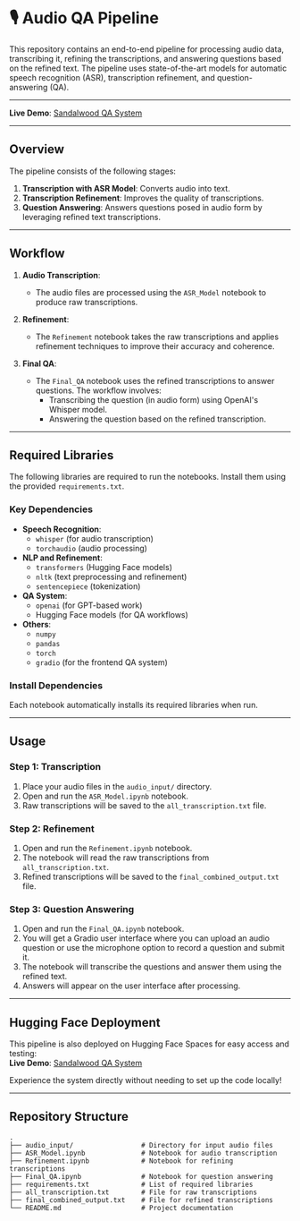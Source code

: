 # 🎙️ Audio QA Pipeline

This repository contains an end-to-end pipeline for processing audio data, transcribing it, refining the transcriptions, and answering questions based on the refined text. The pipeline uses state-of-the-art models for automatic speech recognition (ASR), transcription refinement, and question-answering (QA).

---

**Live Demo**: [Sandalwood QA System](https://huggingface.co/spaces/kgmumbai/Sandalwood-QA-Systemqw)

---

## Overview

The pipeline consists of the following stages:
1. **Transcription with ASR Model**: Converts audio into text.
2. **Transcription Refinement**: Improves the quality of transcriptions.
3. **Question Answering**: Answers questions posed in audio form by leveraging refined text transcriptions.

---

## Workflow

1. **Audio Transcription**:
   - The audio files are processed using the `ASR_Model` notebook to produce raw transcriptions.

2. **Refinement**:
   - The `Refinement` notebook takes the raw transcriptions and applies refinement techniques to improve their accuracy and coherence.

3. **Final QA**:
   - The `Final_QA` notebook uses the refined transcriptions to answer questions. The workflow involves:
     - Transcribing the question (in audio form) using OpenAI's Whisper model.
     - Answering the question based on the refined transcription.

---

## Required Libraries

The following libraries are required to run the notebooks. Install them using the provided `requirements.txt`.

### Key Dependencies
- **Speech Recognition**:  
  - `whisper` (for audio transcription)
  - `torchaudio` (audio processing)
- **NLP and Refinement**:
  - `transformers` (Hugging Face models)
  - `nltk` (text preprocessing and refinement)
  - `sentencepiece` (tokenization)
- **QA System**:
  - `openai` (for GPT-based work)
  - Hugging Face models (for QA workflows)
- **Others**:
  - `numpy`
  - `pandas`
  - `torch`
  - `gradio` (for the frontend QA system)

### Install Dependencies
Each notebook automatically installs its required libraries when run.

---

## Usage

### Step 1: Transcription
1. Place your audio files in the `audio_input/` directory.
2. Open and run the `ASR_Model.ipynb` notebook.
3. Raw transcriptions will be saved to the `all_transcription.txt` file.

### Step 2: Refinement
1. Open and run the `Refinement.ipynb` notebook.
2. The notebook will read the raw transcriptions from `all_transcription.txt`.
3. Refined transcriptions will be saved to the `final_combined_output.txt` file.

### Step 3: Question Answering
1. Open and run the `Final_QA.ipynb` notebook.
2. You will get a Gradio user interface where you can upload an audio question or use the microphone option to record a question and submit it.
3. The notebook will transcribe the questions and answer them using the refined text.
4. Answers will appear on the user interface after processing.

---

## Hugging Face Deployment

This pipeline is also deployed on Hugging Face Spaces for easy access and testing:  
**Live Demo**: [Sandalwood QA System](https://huggingface.co/spaces/kgmumbai/Sandalwood-QA-Systemqw)

Experience the system directly without needing to set up the code locally!

---

## Repository Structure

```plaintext
.
├── audio_input/                 # Directory for input audio files
├── ASR_Model.ipynb              # Notebook for audio transcription
├── Refinement.ipynb             # Notebook for refining transcriptions
├── Final_QA.ipynb               # Notebook for question answering
├── requirements.txt             # List of required libraries
├── all_transcription.txt        # File for raw transcriptions
├── final_combined_output.txt    # File for refined transcriptions
└── README.md                    # Project documentation
